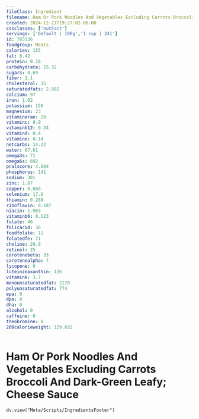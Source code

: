 ```yaml
---
fileClass: Ingredient
filename: Ham Or Pork Noodles And Vegetables Excluding Carrots Broccoli And Dark-Green Leafy; Cheese Sauce
created: 2024-12-21T19:27:02-06:00
cssclasses: ['nutFact']
servings: ['Default | 100g','1 cup | 241']
id: 783136
foodgroup: Meats
calories: 155
fat: 6.42
protein: 9.18
carbohydrate: 15.32
sugars: 0.69
fiber: 1.1
cholesterol: 35
saturatedfats: 2.882
calcium: 97
iron: 1.02
potassium: 150
magnesium: 23
vitaminarae: 28
vitaminc: 0.9
vitaminb12: 0.24
vitamind: 0.4
vitamine: 0.14
netcarbs: 14.22
water: 67.61
omega3s: 71
omega6s: 692
pralscore: 4.684
phosphorus: 141
sodium: 301
zinc: 1.07
copper: 0.068
selenium: 17.6
thiamin: 0.289
riboflavin: 0.187
niacin: 1.963
vitaminb6: 0.123
folate: 46
folicacid: 36
foodfolate: 11
folatedfe: 71
choline: 29.8
retinol: 25
carotenebeta: 33
carotenealpha: 7
lycopene: 0
luteinzeaxanthin: 126
vitamink: 3.7
monounsaturatedfat: 2170
polyunsaturatedfat: 774
epa: 0
dpa: 0
dha: 0
alcohol: 0
caffeine: 0
theobromine: 0
200calorieweight: 129.032
---
```


# Ham Or Pork Noodles And Vegetables Excluding Carrots Broccoli And Dark-Green Leafy; Cheese Sauce

```dataviewjs
dv.view("Meta/Scripts/IngredientsFooter")
```